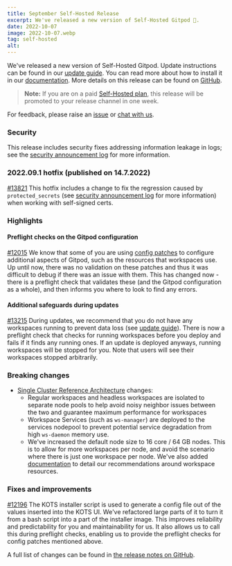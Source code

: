 ```yaml
---
title: September Self-Hosted Release
excerpt: We've released a new version of Self-Hosted Gitpod 🎉.
date: 2022-10-07
image: 2022-10-07.webp
tag: self-hosted
alt:
---
```


<script>
  import Contributors from "$lib/components/changelog/contributors.svelte";
  import Badge from "$lib/components/changelog/badge.svelte"
</script>

We've released a new version of Self-Hosted Gitpod. Update instructions can be found in our [update guide](https://www.gitpod.io/docs/configure/self-hosted/latest/updating). You can read more about how to install it in our [documentation](https://www.gitpod.io/docs/configure/self-hosted/latest). More details on this release can be found on [GitHub](https://github.com/gitpod-io/gitpod/releases).

> **Note:** If you are on a paid [Self-Hosted plan](../self-hosted), this release will be promoted to your release channel in one week.

For feedback, please raise an [issue](https://github.com/gitpod-io/gitpod/issues/new?assignees=&labels=bug&template=bug_report.yml) or [chat with us](https://www.gitpod.io/chat).

<p><Contributors usernames="nandajavarma,MrSimonEmms,Pothulapati,corneliusludmann,adrienthebo,lucasvaltl" /></p>

### Security

This release includes security fixes addressing information leakage in logs; see the [security announcement log](https://www.gitpod.io/security/log) for more information.

### 2022.09.1 hotfix (published on 14.7.2022)

[#13821](https://github.com/gitpod-io/gitpod/pull/13821) This hotfix includes a change to fix the regression caused by `protected_secrets` (see [security announcement log](https://www.gitpod.io/security/log) for more information) when working with self-signed certs.

### Highlights

#### Preflight checks on the Gitpod configuration

[#12015](https://github.com/gitpod-io/gitpod/issues/12015) We know that some of you are using [config patches](https://www.gitpod.io/docs/configure/self-hosted/latest/config-patches) to configure additional aspects of Gitpod, such as the resources that workspaces use. Up until now, there was no validation on these patches and thus it was difficult to debug if there was an issue with them. This has changed now - there is a preflight check that validates these (and the Gitpod configuration as a whole), and then informs you where to look to find any errors.

#### Additional safeguards during updates

[#13215](https://github.com/gitpod-io/gitpod/pull/13215) During updates, we recommend that you do not have any workspaces running to prevent data loss (see [update guide](https://www.gitpod.io/docs/configure/self-hosted/latest/updating)). There is now a preflight check that checks for running workspaces before you deploy and fails if it finds any running ones. If an update is deployed anyways, running workspaces will be stopped for you. Note that users will see their workspaces stopped arbitrarily.

### Breaking changes

- [Single Cluster Reference Architecture](https://www.gitpod.io/docs/configure/self-hosted/latest/reference-architecture/single-cluster-ref-arch) changes:
  - Regular workspaces and headless workspaces are isolated to separate node pools to help avoid noisy neighbor issues between the two and guarantee maximum performance for workspaces
  - Workspace Services (such as `ws-manager`) are deployed to the services nodepool to prevent potential service degradation from high `ws-daemon` memory use.
  - We've increased the default node size to 16 core / 64 GB nodes. This is to allow for more workspaces per node, and avoid the scenario where there is just one workspace per node. We've also added [documentation](https://www.gitpod.io/docs/configure/self-hosted/latest/configuring-workspace-resources) to detail our recommendations around workspace resources.

### Fixes and improvements

[#12196](https://github.com/gitpod-io/gitpod/issues/12196) The KOTS installer script is used to generate a config file out of the values inserted into the KOTS UI. We've refactored large parts of it to turn it from a bash script into a part of the installer image. This improves reliability and predictability for you and maintainability for us. It also allows us to call this during preflight checks, enabling us to provide the preflight checks for config patches mentioned above.

A full list of changes can be found in [the release notes on GitHub](https://github.com/gitpod-io/gitpod/releases).
